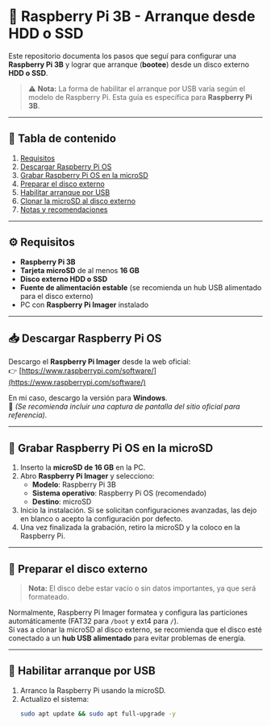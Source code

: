 # 🚀 Raspberry Pi 3B - Arranque desde HDD o SSD

Este repositorio documenta los pasos que seguí para configurar una **Raspberry Pi 3B** y lograr que arranque (**bootee**) desde un disco externo **HDD o SSD**.  
> ⚠️ **Nota:** La forma de habilitar el arranque por USB varía según el modelo de Raspberry Pi. Esta guía es específica para **Raspberry Pi 3B**.

---

## 📑 Tabla de contenido

1. [Requisitos](#-requisitos)
2. [Descargar Raspberry Pi OS](#-descargar-raspberry-pi-os)
3. [Grabar Raspberry Pi OS en la microSD](#-grabar-raspberry-pi-os-en-la-microsd)
4. [Preparar el disco externo](#-preparar-el-disco-externo)
5. [Habilitar arranque por USB](#-habilitar-arranque-por-usb)
6. [Clonar la microSD al disco externo](#-clonar-la-microsd-al-disco-externo)
7. [Notas y recomendaciones](#-notas-y-recomendaciones)

---

## ⚙️ Requisitos

- **Raspberry Pi 3B**
- **Tarjeta microSD** de al menos **16 GB**
- **Disco externo HDD o SSD**
- **Fuente de alimentación estable** (se recomienda un hub USB alimentado para el disco externo)
- PC con **Raspberry Pi Imager** instalado

---

## 📥 Descargar Raspberry Pi OS

Descargo el **Raspberry Pi Imager** desde la web oficial:  
👉 [https://www.raspberrypi.com/software/](https://www.raspberrypi.com/software/)  

En mi caso, descargo la versión para **Windows**.  
📸 *(Se recomienda incluir una captura de pantalla del sitio oficial para referencia).*

---

## 💾 Grabar Raspberry Pi OS en la microSD

1. Inserto la **microSD de 16 GB** en la PC.
2. Abro **Raspberry Pi Imager** y selecciono:  
   - **Modelo**: Raspberry Pi 3B  
   - **Sistema operativo**: Raspberry Pi OS (recomendado)  
   - **Destino**: microSD  
3. Inicio la instalación. Si se solicitan configuraciones avanzadas, las dejo en blanco o acepto la configuración por defecto.
4. Una vez finalizada la grabación, retiro la microSD y la coloco en la Raspberry Pi.

---

## 💽 Preparar el disco externo

> **Nota:** El disco debe estar vacío o sin datos importantes, ya que será formateado.

Normalmente, Raspberry Pi Imager formatea y configura las particiones automáticamente (FAT32 para `/boot` y ext4 para `/`).  
Si vas a clonar la microSD al disco externo, se recomienda que el disco esté conectado a un **hub USB alimentado** para evitar problemas de energía.

---

## 🔧 Habilitar arranque por USB

1. Arranco la Raspberry Pi usando la microSD.
2. Actualizo el sistema:
   ```bash
   sudo apt update && sudo apt full-upgrade -y
